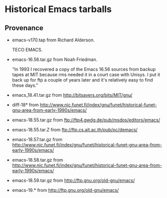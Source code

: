 # Historical Emacs tarballs

## Provenance

- emacs-v170.tap from Richard Alderson.

  TECO EMACS.

- emacs-16.56.tar.gz from Noah Friedman.

  "In 1993 I recovered a copy of the Emacs 16.56 sources from backup
  tapes at MIT because rms needed it in a court case with Unisys.  I
  put it back up for ftp a couple of years later and it's relatively
  easy to find these days."

- emacs_18.41.tar.gz from http://bitsavers.org/bits/MIT/gnu/

- diff-18* from http://www.nic.funet.fi/index/gnu/funet/historical-funet-gnu-area-from-early-1990s/emacs/

- emacs-18.55.tar.gz from ftp://ftp4.gwdg.de/pub/msdos/editors/emacs/

- emacs-18.55.tar.Z from ftp://ftp.cs.ait.ac.th/pub/pc/demacs/

- emacs-18.57.tar.gz from  http://www.nic.funet.fi/index/gnu/funet/historical-funet-gnu-area-from-early-1990s/emacs/

- emacs-18.58.tar.gz from  http://www.nic.funet.fi/index/gnu/funet/historical-funet-gnu-area-from-early-1990s/emacs/

- emacs-18.59.tar.gz from  http://ftp.gnu.org/old-gnu/emacs/

- emacs-19.* from  http://ftp.gnu.org/old-gnu/emacs/
